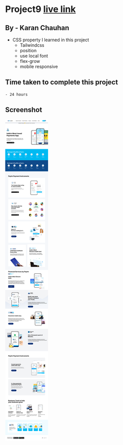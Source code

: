 # Project9 [live link](https://paytm-clone-karanch.netlify.app/)

## By - Karan Chauhan

- CSS property I learned in this project
    - Tailwindcss
    - position
    - use local font
    - flex-grow
    - mobile responsive

## Time taken to complete this project
    - 24 hours

## Screenshot
![image](paytm-clone.png)